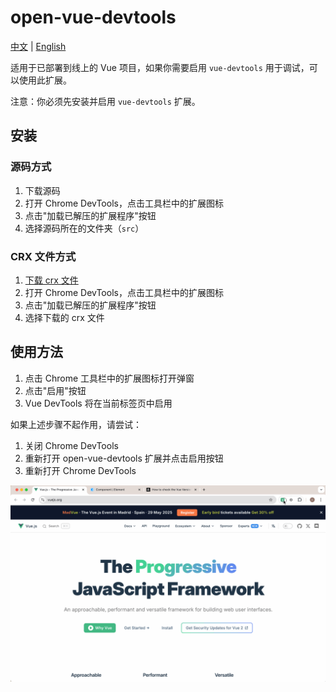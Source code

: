 # open-vue-devtools

[中文](README.md) | [English](README_en.md)

适用于已部署到线上的 Vue 项目，如果你需要启用 `vue-devtools` 用于调试，可以使用此扩展。

注意：你必须先安装并启用 `vue-devtools` 扩展。

## 安装

### 源码方式

1. 下载源码
2. 打开 Chrome DevTools，点击工具栏中的扩展图标
3. 点击"加载已解压的扩展程序"按钮
4. 选择源码所在的文件夹（`src`）

### CRX 文件方式

1. [下载 crx 文件](https://github.com/todrfu/open-vue-devtools/actions/runs/13558409468)
2. 打开 Chrome DevTools，点击工具栏中的扩展图标
3. 点击"加载已解压的扩展程序"按钮
4. 选择下载的 crx 文件

## 使用方法

1. 点击 Chrome 工具栏中的扩展图标打开弹窗
2. 点击"启用"按钮
3. Vue DevTools 将在当前标签页中启用

如果上述步骤不起作用，请尝试：

1. 关闭 Chrome DevTools
2. 重新打开 open-vue-devtools 扩展并点击启用按钮
3. 重新打开 Chrome DevTools

![demo](./demo.gif) 
